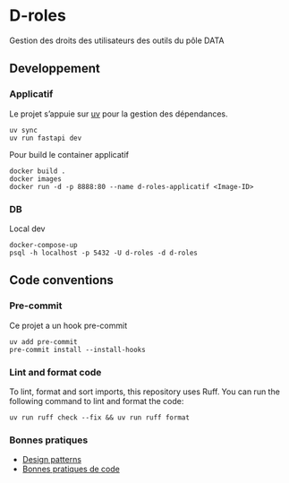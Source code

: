 # D-roles

Gestion des droits des utilisateurs des outils du pôle DATA

## Developpement

### Applicatif

Le projet s’appuie sur [uv](https://docs.astral.sh/uv) pour la gestion des dépendances.

```
uv sync
uv run fastapi dev
```

Pour build le container applicatif

```
docker build .
docker images
docker run -d -p 8888:80 --name d-roles-applicatif <Image-ID>
```

### DB

Local dev

```
docker-compose-up
psql -h localhost -p 5432 -U d-roles -d d-roles
```

## Code conventions

### Pre-commit

Ce projet a un hook pre-commit

```
uv add pre-commit
pre-commit install --install-hooks
```

### Lint and format code

To lint, format and sort imports, this repository uses Ruff. You can run the following command to lint and format the code:

```
uv run ruff check --fix && uv run ruff format
```

### Bonnes pratiques

- [Design patterns](https://medium.com/@lautisuarez081/fastapi-best-practices-and-design-patterns-building-quality-python-apis-31774ff3c28a)
- [Bonnes pratiques de code](https://github.com/zhanymkanov/fastapi-best-practices)
